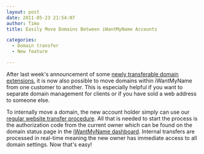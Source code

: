 ```yaml
---
layout: post
date: 2011-05-23 21:54:07
author: Timo
title: Easily Move Domains Between iWantMyName Accounts

categories:
  - Domain transfer
  - New feature

---
```


After last week's announcement of some [newly transferable domain extensions](https://iwantmyname.com/blog/2011/05/free-domain-transfer-uk-nz-io-domains.html), it is now also possible to move domains within iWantMyName from one customer to another. This is especially helpful if you want to separate domain management for clients or if you have sold a web address to someone else.

To internally move a domain, the new account holder simply can use our [regular website transfer procedure](https://iwantmyname.com/domains/domain-transfer). All that is needed to start the process is the authorization code from the current owner which can be found on the domain status page in the [iWantMyName dashboard](https://iwantmyname.com/dashboard). Internal transfers are processed in real-time meaning the new owner has immediate access to all domain settings. Now that's easy!
